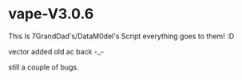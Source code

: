 # vape-V3.0.6
This Is 7GrandDad's/DataM0del's Script everything goes to them! :D

vector added old ac back -_- 

still a couple of bugs.
